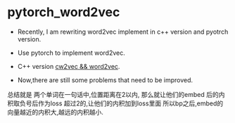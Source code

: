 # pytorch_word2vec

- Recently, I am rewriting word2vec implement in c++ version and pyotrch version.

- Use pytorch to implement word2vec.

- C++ version [cw2vec && word2vec](https://github.com/bamtercelboo/cw2vec).


- Now,there are still some problems that need to be improved.

总结就是
两个单词在一句话中,位置距离在2以内,
那么就让他们的embed 后的内积取负号后作为loss
超过2的,让他们的内积加到loss里面
所以bp之后,embed的向量越近的内积大,越远的内积越小.